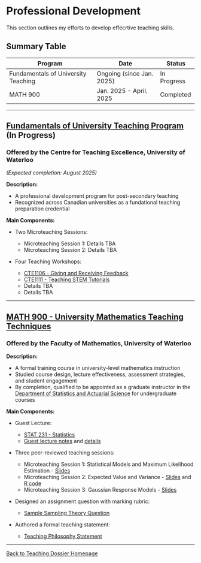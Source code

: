 # Professional Development

This section outlines my efforts to develop effecrtive teaching skills.

## Summary Table

| Program                                    | Date           | Status           |
|---------------------------------------------|----------------|------------------|
| Fundamentals of University Teaching         | Ongoing (since Jan. 2025) | In Progress|
| MATH 900                                    | Jan. 2025 - April. 2025| Completed|


---

## [Fundamentals of University Teaching Program](https://uwaterloo.ca/centre-for-teaching-excellence/support-graduate-students/fundamentals-university-teaching-program) (In Progress)
### Offered by the Centre for Teaching Excellence, University of Waterloo

*(Expected completion: August 2025)*

**Description:** 
- A professional development program for post-secondary teaching
- Recognized across Canadian universities as a fundational teaching preparation credential

**Main Components:**

- Two Microteaching Sessions:
  - Microteaching Session 1: Details TBA
  - Microteaching Session 2: Details TBA
  
- Four Teaching Workshops:
  - [CTE1106 - Giving and Receiving Feedback](https://uwaterloo.ca/centre-for-teaching-excellence/events/giving-and-receiving-feedback-cte1106-16)
  - [CTE1111 - Teaching STEM Tutorials](https://uwaterloo.ca/centre-for-teaching-excellence/events/teaching-stem-tutorials-cte1111-14)
  - Details TBA
  - Details TBA

---

## [MATH 900 - University Mathematics Teaching Techniques](https://uwaterloo.ca/academic-calendar/graduate-studies/catalog#/courses/Byb2Q54mth)
### Offered by the Faculty of Mathematics, University of Waterloo

**Description:**
- A formal training course in university-level mathematics instruction
- Studied course design, lecture effectiveness, assessment strategies, and student engagement
- By completion, qualified to be appointed as a graduate instructor in the [Department of Statistics and Actuarial Science](https://uwaterloo.ca/statistics-and-actuarial-science/) for undergraduate courses

**Main Components:**

- Guest Lecture:
  - [STAT 231 - Statistics](https://uwaterloo.ca/academic-calendar/undergraduate-studies/catalog#/courses/HJHyWKEmth)
  - [Guest lecture notes](./materials/STAT231-Guest-Lecture-Notes.pdf) and [details](./materials/STAT231-guest-lecture-details.pdf)

- Three peer-reviewed teaching sessions:
  - Microteaching Session 1: Statistical Models and Maximum Likelihood Estimation - [Slides](./materials/Microteaching-1-MATH900.pdf)
  - Microteaching Session 2: Expected Value and Variance - [Slides](./materials/Microteaching-2-MATH900.pdf) and [R code](./materials/Microteaching-2-Visualizing-Mean-and-Variance.R)
  - Microteaching Session 3: Gaussian Response Models - [Slides](./materials/Microteaching-3-MATH900.pdf)

- Designed an assignment question with marking rubric:
  - [Sample Sampling Theory Question](./materials/Sample-Sampling-Theory-Assignment-Question-with-Grading-Scheme.pdf)

- Authored a formal teaching statement:
  - [Teaching Philosophy Statement](philosophy.md)

---

[Back to Teaching Dossier Homepage](./README.md)

  


  
